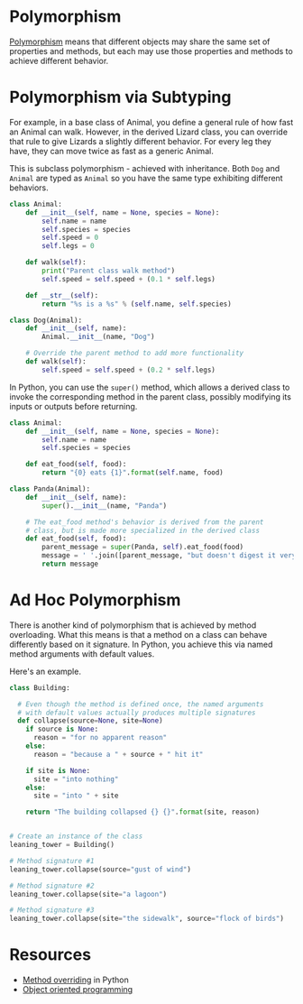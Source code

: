 # Polymorphism

[Polymorphism](https://en.wikipedia.org/wiki/Polymorphism_(computer_science)) means that different objects may share the same set of properties and methods, but each may use those properties and methods to achieve different behavior.

# Polymorphism via Subtyping

For example, in a base class of Animal, you define a general rule of how fast an Animal can walk. However, in the derived Lizard class, you can override that rule to give Lizards a slightly different behavior. For every leg they have, they can move twice as fast as a generic Animal.

This is subclass polymorphism - achieved with inheritance. Both `Dog` and `Animal` are typed as `Animal` so you have the same type exhibiting different behaviors.

```python
class Animal:
    def __init__(self, name = None, species = None):
        self.name = name
        self.species = species
        self.speed = 0
        self.legs = 0

    def walk(self):
        print("Parent class walk method")
        self.speed = self.speed + (0.1 * self.legs)

    def __str__(self):
        return "%s is a %s" % (self.name, self.species)

class Dog(Animal):
    def __init__(self, name):
        Animal.__init__(name, "Dog")

    # Override the parent method to add more functionality
    def walk(self):
        self.speed = self.speed + (0.2 * self.legs)
```

In Python, you can use the `super()` method, which allows a derived class to invoke the corresponding method in the parent class, possibly modifying its inputs or outputs before returning.

```python
class Animal:
    def __init__(self, name = None, species = None):
        self.name = name
        self.species = species

    def eat_food(self, food):
        return "{0} eats {1}".format(self.name, food)

class Panda(Animal):
    def __init__(self, name):
        super().__init__(name, "Panda")

    # The eat_food method's behavior is derived from the parent
    # class, but is made more specialized in the derived class
    def eat_food(self, food):
        parent_message = super(Panda, self).eat_food(food)
        message = ' '.join([parent_message, "but doesn't digest it very well"])
        return message
```

# Ad Hoc Polymorphism

There is another kind of polymorphism that is achieved by method overloading. What this means is that a method on a class can behave differently based on it signature. In Python, you achieve this via named method arguments with default values.

Here's an example.

```py
class Building:

  # Even though the method is defined once, the named arguments
  # with default values actually produces multiple signatures
  def collapse(source=None, site=None)
    if source is None:
      reason = "for no apparent reason"
    else:
      reason = "because a " + source + " hit it"

    if site is None:
      site = "into nothing"
    else:
      site = "into " + site

    return "The building collapsed {} {}".format(site, reason)


# Create an instance of the class
leaning_tower = Building()

# Method signature #1
leaning_tower.collapse(source="gust of wind")

# Method signature #2
leaning_tower.collapse(site="a lagoon")

# Method signature #3
leaning_tower.collapse(site="the sidewalk", source="flock of birds")
```

# Resources

* [Method overriding](http://blog.thedigitalcatonline.com/blog/2014/05/19/method-overriding-in-python/) in Python
* [Object oriented programming](https://en.wikipedia.org/wiki/Object-oriented_programming)